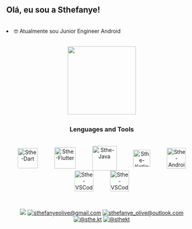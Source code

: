 ## Olá, eu sou a Sthefanye!

<br/>

<li> 🤓  Atualmente sou Junior Engineer Android </li>

<br>

<p align="center">
  <a href="https://github.com/Sthefanye" target="_blank">
    <img height="180em" src="https://github-readme-stats-sthefanye.vercel.app/api?username=Sthefanye&show_icons=true&theme=bear&include_all_commits=true&count_private=false"/>
   
  </a>
</p>
  
<h2></h2>

  <h3 align="center"> Lenguages and Tools </h3>
  
  <div style="display: inline_block" align="center"><br>
    <a href="https://kotlinlang.org/" title ="Dart" ><img align="center" alt="Sthe-Dart" height="53" width="53" hspace="20" src="https://upload.wikimedia.org/wikipedia/commons/7/7e/Dart-logo.png"></a>  
    <a href="https://kotlinlang.org/" title ="Flutter" ><img align="center" alt="Sthe-Flutter" height="56" width="56" hspace="20" src="https://cdn-images-1.medium.com/max/1200/1*ilC2Aqp5sZd1wi0CopD1Hw.png"></a>  
     <a href="https://kotlinlang.org/" title ="Java" ><img align="center" alt="Sthe-Java" height="65" width="65" hspace="20" src="https://brandslogos.com/wp-content/uploads/images/large/java-logo-1.png"></a>  
   <a href="https://kotlinlang.org/" title ="Kotlin" ><img align="center" alt="Sthe-Kotlin" height="45" width="45" hspace="20" src="https://upload.wikimedia.org/wikipedia/commons/thumb/7/74/Kotlin_Icon.png/1024px-Kotlin_Icon.png"></a>  
     <a href="https://developer.android.com/studio" title ="Android Studio"><img align="center" alt="Sthe-Android-Studio" height="55" width="50" hspace="20" src="https://static.wikia.nocookie.net/logopedia/images/d/db/Android_Studio_Icon_2021.svg/revision/latest/scale-to-width-down/200?cb=20210305211354"></a>
     <a href="https://code.visualstudio.com/" title ="Visual Studio Code"><img align="center" alt="Sthe-VSCode" height="55" width="50" hspace="20" src="https://upload.wikimedia.org/wikipedia/commons/thumb/9/9a/Visual_Studio_Code_1.35_icon.svg/512px-Visual_Studio_Code_1.35_icon.svg.png"></a>
     <a href="https://www.jetbrains.com/pt-br/idea//" title ="IntelliJ"><img align="center" alt="Sthe-VSCode" height="55" width="50" hspace="20" src="https://resources.jetbrains.com/storage/products/intellij-idea/img/meta/intellij-idea_logo_300x300.png"></a>
  </div>
  </div>
<br/>
 
 <h2> </h2>
<div align = "center"> 
 <a href="https://www.linkedin.com/in/sthefanye/" title="Clique :)"target="_blank"><img src="https://img.shields.io/badge/-LinkedIn-%230077B5?style=for-the-badge&logo=linkedin&logoColor=white" target="_blank"></a> 
 <a href = "mailto:sthefanyeolive@gmail.com"><img src="https://img.shields.io/badge/Gmail-D14836?style=for-the-badge&logo=gmail&logoColor=white" title="sthefanyeolive@gmail.com" target="_blank"></a>
  <a href = "mailto:sthefanye_olive@outlook.com"><img src="https://img.shields.io/badge/Microsoft_Outlook-0078D4?style=for-the-badge&logo=microsoft-outlook&logoColor=white" title="sthefanye_olive@outlook.com" target=" target="_blank"></a>
  <a href="https://instagram.com/sthe.kt" target="_blank"><img src="https://img.shields.io/badge/Instagram-E4405F?style=for-the-badge&logo=instagram&logoColor=white" title="@sthe.kt" target="_blank"></a>
 <a href="https://twitter.com/sthekt" target="_blank"><img src="https://img.shields.io/badge/Twitter-1DA1F2?style=for-the-badge&logo=twitter&logoColor=white" title="@sthekt" target="_blank"></a>
</div>
    
